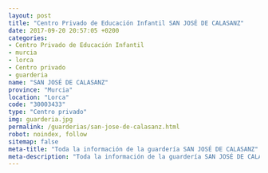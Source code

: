 ```yaml
---
layout: post
title: "Centro Privado de Educación Infantil SAN JOSÉ DE CALASANZ"
date: 2017-09-20 20:57:05 +0200
categories:
- Centro Privado de Educación Infantil
- murcia
- lorca
- Centro privado
- guarderia
name: "SAN JOSÉ DE CALASANZ"
province: "Murcia"
location: "Lorca"
code: "30003433"
type: "Centro privado"
img: guarderia.jpg
permalink: /guarderias/san-jose-de-calasanz.html
robot: noindex, follow
sitemap: false
meta-title: "Toda la información de la guardería SAN JOSÉ DE CALASANZ"
meta-description: "Toda la información de la guardería SAN JOSÉ DE CALASANZ"
---
```

